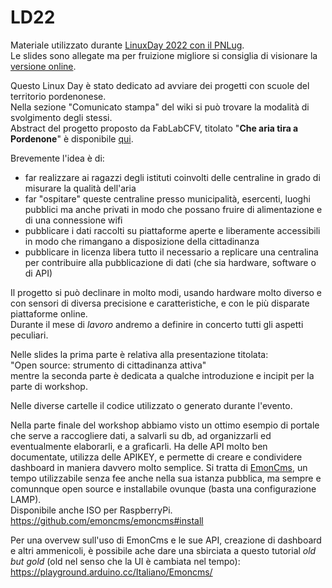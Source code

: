 # LD22
Materiale utilizzato durante [LinuxDay 2022 con il PNLug](https://wiki.pnlug.it/index.php?title=Linux_Day_2022).\
Le slides sono allegate ma per fruizione migliore si consiglia di visionare la [versione online](https://bit.ly/FabLabCFV_LD22_slides).

Questo Linux Day è stato dedicato ad avviare dei progetti con scuole del territorio pordenonese.\
Nella sezione "Comunicato stampa" del wiki si può trovare la modalità di svolgimento degli stessi.\
Abstract del progetto proposto da FabLabCFV, titolato "**Che aria tira a Pordenone**" è disponibile [qui](https://bit.ly/FabLabCFV_LD22_PropostaProgetto).

Brevemente l'idea è di:
- far realizzare ai ragazzi degli istituti coinvolti delle centraline in grado di misurare la qualità dell'aria
- far "ospitare" queste centraline presso municipalità, esercenti, luoghi pubblici ma anche privati in modo che possano fruire di alimentazione e di una connessione wifi
- pubblicare i dati raccolti su piattaforme aperte e liberamente accessibili in modo che rimangano a disposizione della cittadinanza
- pubblicare in licenza libera tutto il necessario a replicare una centralina per contribuire alla pubblicazione di dati (che sia hardware, software o di API)

Il progetto si può declinare in molto modi, usando hardware molto diverso e con sensori di diversa precisione e caratteristiche, e con le più disparate piattaforme online.\
Durante il mese di _lavoro_ andremo a definire in concerto tutti gli aspetti peculiari.

Nelle slides la prima parte è relativa alla presentazione titolata:\
"Open source: strumento di cittadinanza attiva"\
mentre la seconda parte è dedicata a qualche introduzione e incipit per la parte di workshop.

Nelle diverse cartelle il codice utilizzato o generato durante l'evento.

Nella parte finale del workshop abbiamo visto un ottimo esempio di portale che serve a raccogliere dati, a salvarli su db, ad organizzarli ed eventualmente elaborarli, e a graficarli.
Ha delle API molto ben documentate, utilizza delle APIKEY, e permette di creare e condividere dashboard in maniera davvero molto semplice.
Si tratta di [EmonCms](https://emoncms.org/), un tempo utilizzabile senza fee anche nella sua istanza pubblica, ma sempre e comunnque open source e installabile ovunque (basta una configurazione LAMP).\
Disponibile anche ISO per RaspberryPi.\
https://github.com/emoncms/emoncms#install

Per una overvew sull'uso di EmonCms e le sue API, creazione di dashboard e altri ammenicoli, è possibile ache dare una sbirciata a questo tutorial _old but gold_ (old nel senso che la UI è cambiata nel tempo):\
https://playground.arduino.cc/Italiano/Emoncms/


